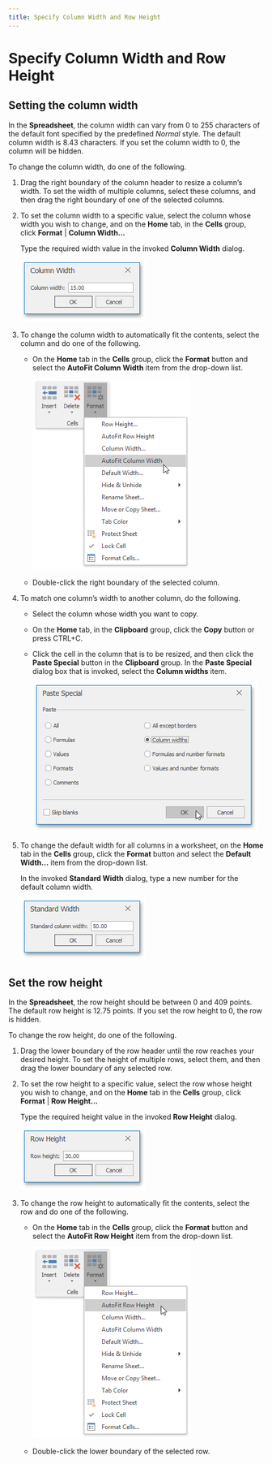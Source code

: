 ```yaml
---
title: Specify Column Width and Row Height
---
```

# Specify Column Width and Row Height
## Setting the column width
In the **Spreadsheet**, the column width can vary from 0 to 255 characters of the default font specified by the predefined _Normal_ style. The default column width is 8.43 characters. If you set the column width to 0, the column will be hidden.

To change the column width, do one of the following.
1. Drag the right boundary of the column header to resize a column’s width. To set the width of multiple columns, select these columns, and then drag the right boundary of one of the selected columns.
2. To set the column width to a specific value, select the column whose width you wish to change, and on the **Home** tab, in the **Cells** group, click **Format** | **Column Width...**
	
	Type the required width value in the invoked **Column Width** dialog.
	
	![Spreadsheet_ColumnWidthDialog](../../../images/Img121224.png)
3. To change the column width to automatically fit the contents, select the column and do one of the following.
	* On the **Home** tab in the **Cells** group, click the **Format** button and select the **AutoFit Column Width** item from the drop-down list.
		
		![AutoFitColumnWidth.png](../../../images/Img21248.png)
	* Double-click the right boundary of the selected column.
4. To match one column’s width to another column, do the following.
	* Select the column whose width you want to copy.
	* On the **Home** tab, in the **Clipboard** group, click the **Copy** button or press CTRL+C.
	* Click the cell in the column that is to be resized, and then click the **Paste Special** button in the **Clipboard** group. In the **Paste Special** dialog box that is invoked, select the **Column widths** item.
		
		![PasteSpecialColumnWidths.png](../../../images/Img21250.png)
5. To change the default width for all columns in a worksheet, on the **Home** tab in the **Cells** group, click the **Format** button and select the **Default Width...** item from the drop-down list.
	
	In the invoked **Standard Width** dialog, type a new number for the default column width.
	
	![Spreadsheet_StandardWidthDialog](../../../images/Img121230.png)

## Set the row height
In the **Spreadsheet**, the row height should be between 0 and 409 points. The default row height is 12.75 points. If you set the row height to 0, the row is hidden.

To change the row height, do one of the following.
1. Drag the lower boundary of the row header until the row reaches your desired height. To set the height of multiple rows, select them, and then drag the lower boundary of any selected row.
2. To set the row height to a specific value, select the row whose height you wish to change, and on the **Home** tab in the **Cells** group, click **Format** | **Row Height...**
	
	Type the required height value in the invoked **Row Height** dialog.
	
	![Spreadsheet_RowHeightDialog](../../../images/Img121226.png)
3. To change the row height to automatically fit the contents, select the row and do one of the following.
	* On the **Home** tab in the **Cells** group, click the **Format** button and select the **AutoFit Row Height** item from the drop-down list.
		
		![AutoFitRowHeight.png](../../../images/Img21249.png)
	* Double-click the lower boundary of the selected row.